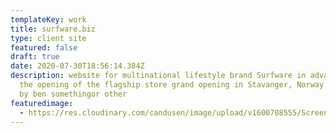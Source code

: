 ```yaml
---
templateKey: work
title: surfware.biz
type: client site
featured: false
draft: true
date: 2020-07-30T18:56:14.384Z
description: website for multinational lifestyle brand Surfware in advance of
  the opening of the flagship store grand opening in Stavanger, Norway. design
  by ben somethingor other
featuredimage:
  - https://res.cloudinary.com/candusen/image/upload/v1600708555/Screen_Shot_2020-09-21_at_1.15.42_PM_fdm3x3.png
---
```

